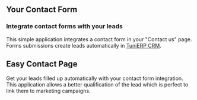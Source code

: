 Your Contact Form
-----------------

### Integrate contact forms with your leads

This simple application integrates a contact form in your "Contact us" page.
Forms submissions create leads automatically in <a href="https://www.tunierp.com/page/crm">TuniERP CRM</a>.

Easy Contact Page
-----------------

Get your leads filled up automatically with your contact form integration. This
application allows a better qualification of the lead which is perfect to link
them to marketing campaigns.

